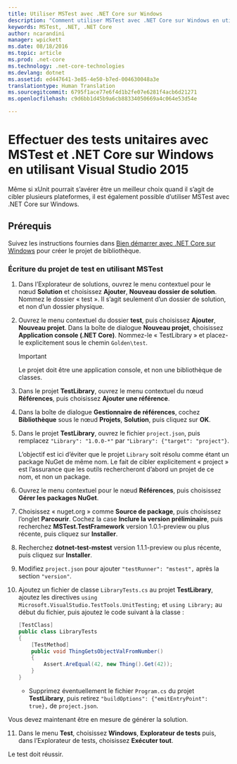 ```yaml
---
title: Utiliser MSTest avec .NET Core sur Windows
description: "Comment utiliser MSTest avec .NET Core sur Windows en utilisant Visual Studio 2015"
keywords: MSTest, .NET, .NET Core
author: ncarandini
manager: wpickett
ms.date: 08/18/2016
ms.topic: article
ms.prod: .net-core
ms.technology: .net-core-technologies
ms.devlang: dotnet
ms.assetid: ed447641-3e85-4e50-b7ed-004630048a3e
translationtype: Human Translation
ms.sourcegitcommit: 6795f1ace77e6f4d1b2fe07e6281f4acb6d21271
ms.openlocfilehash: c9d6bb1d45b9a6cb88334050669a4c064e53d54e

---
```


# <a name="unit-testing-with-mstest-and-net-core-on-windows-using-visual-studio-2015"></a>Effectuer des tests unitaires avec MSTest et .NET Core sur Windows en utilisant Visual Studio 2015

Même si xUnit pourrait s’avérer être un meilleur choix quand il s’agit de cibler plusieurs plateformes, il est également possible d’utiliser MSTest avec .NET Core sur Windows.

## <a name="prerequisites"></a>Prérequis

Suivez les instructions fournies dans [Bien démarrer avec .NET Core sur Windows](../tutorials/using-on-windows.md) pour créer le projet de bibliothèque.

### <a name="writing-the-test-project-using-mstest"></a>Écriture du projet de test en utilisant MSTest

1. Dans l’Explorateur de solutions, ouvrez le menu contextuel pour le nœud **Solution** et choisissez **Ajouter**, **Nouveau dossier de solution**. Nommez le dossier « test ». 
   Il s’agit seulement d’un dossier de solution, et non d’un dossier physique.

2. Ouvrez le menu contextuel du dossier **test**, puis choisissez **Ajouter**, **Nouveau projet**. Dans la boîte de dialogue **Nouveau projet**, choisissez **Application console (.NET Core)**. Nommez-le « TestLibrary » et placez-le explicitement sous le chemin `Golden\test`. 

   > [!IMPORTANT]
   > Le projet doit être une application console, et non une bibliothèque de classes.

3. Dans le projet **TestLibrary**, ouvrez le menu contextuel du nœud **Références**, puis choisissez **Ajouter une référence**. 

4. Dans la boîte de dialogue **Gestionnaire de références**, cochez **Bibliothèque** sous le nœud **Projets**, **Solution**, puis cliquez sur **OK**. 

5. Dans le projet **TestLibrary**, ouvrez le fichier `project.json`, puis remplacez `"Library": "1.0.0-*"` par `"Library": {"target": "project"}`. 

   L’objectif est ici d’éviter que le projet `Library` soit résolu comme étant un package NuGet de même nom. Le fait de cibler explicitement « project » est l’assurance que les outils rechercheront d’abord un projet de ce nom, et non un package. 

6. Ouvrez le menu contextuel pour le nœud **Références**, puis choisissez **Gérer les packages NuGet**.

7. Choisissez « nuget.org » comme **Source de package**, puis choisissez l’onglet **Parcourir**. Cochez la case **Inclure la version préliminaire**, puis recherchez **MSTest.TestFramework** version 1.0.1-preview ou plus récente, puis cliquez sur **Installer**. 

8. Recherchez **dotnet-test-mstest** version 1.1.1-preview ou plus récente, puis cliquez sur **Installer**.

9. Modifiez `project.json` pour ajouter `"testRunner": "mstest",` après la section `"version"`.

10. Ajoutez un fichier de classe `LibraryTests.cs` au projet **TestLibrary**, ajoutez les directives `using` `Microsoft.VisualStudio.TestTools.UnitTesting;` et `using Library;` au début du fichier, puis ajoutez le code suivant à la classe :
    ```csharp
    [TestClass]
    public class LibraryTests
    {
        [TestMethod]
        public void ThingGetsObjectValFromNumber()
        {
            Assert.AreEqual(42, new Thing().Get(42));
        }
    }
    ```
    * Supprimez éventuellement le fichier `Program.cs` du projet **TestLibrary**, puis retirez `"buildOptions": {"emitEntryPoint": true},` de `project.json`.

   Vous devez maintenant être en mesure de générer la solution. 
   
11. Dans le menu **Test**, choisissez **Windows**, **Explorateur de tests** puis, dans l’Explorateur de tests, choisissez **Exécuter tout**.
   
   Le test doit réussir.



<!--HONumber=Nov16_HO1-->


